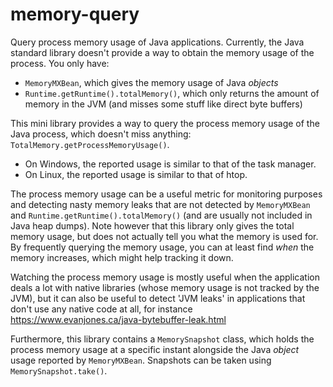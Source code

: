 # memory-query
Query process memory usage of Java applications. Currently, the Java standard library doesn't provide a way to obtain
the memory usage of the process. You only have:
- `MemoryMXBean`, which gives the memory usage of Java *objects*
- `Runtime.getRuntime().totalMemory()`, which only returns the amount of memory in the JVM (and misses some stuff like direct byte buffers)

This mini library provides a way to query the process memory usage of the Java process, which doesn't miss anything: `TotalMemory.getProcessMemoryUsage()`.
- On Windows, the reported usage is similar to that of the task manager.
- On Linux, the reported usage is similar to that of htop.

The process memory usage can be a useful metric for monitoring purposes and detecting nasty memory leaks that are not detected
by `MemoryMXBean` and `Runtime.getRuntime().totalMemory()` (and are usually not included in Java heap dumps). Note however
that this library only gives the total memory usage, but does not actually tell you what the memory is used for. By frequently
querying the memory usage, you can at least find *when* the memory increases, which might help tracking it down.

Watching the process memory usage is mostly useful when the application deals a lot with native libraries (whose memory usage is not
tracked by the JVM), but it can also be useful to detect 'JVM leaks' in applications that don't use any native code at all,
for instance https://www.evanjones.ca/java-bytebuffer-leak.html

Furthermore, this library contains a `MemorySnapshot` class, which holds the process memory usage at a specific instant
alongside the Java *object* usage reported by `MemoryMXBean`. Snapshots can be taken using `MemorySnapshot.take()`.
